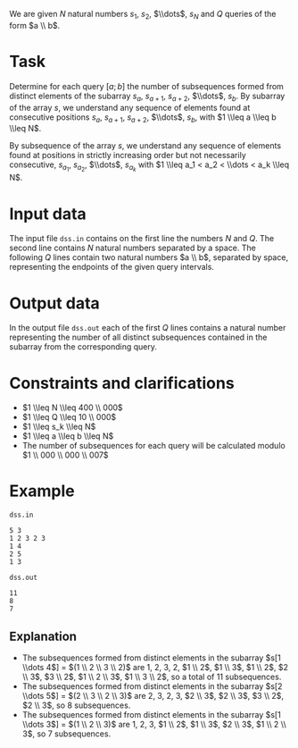 
We are given $N$ natural numbers $s_1$, $s_2$, $\\dots$, $s_N$ and $Q$ queries of the form $a \\ b$.

# Task

Determine for each query $[a; b]$ the number of subsequences formed from distinct elements of the subarray $s_a$, $s_{a+1}$, $s_{a+2}$, $\\dots$, $s_b$. By subarray of the array $s$, we understand any sequence of elements found at consecutive positions $s_a$, $s_{a+1}$, $s_{a+2}$, $\\dots$, $s_b$, with $1 \\leq a \\leq b \\leq N$.

By subsequence of the array $s$, we understand any sequence of elements found at positions in strictly increasing order but not necessarily consecutive, $s_{a_1}$, $s_{a_2}$, $\\dots$, $s_{a_k}$ with $1 \\leq a_1 < a_2 < \\dots < a_k \\leq N$.

# Input data

The input file `dss.in` contains on the first line the numbers $N$ and $Q$. The second line contains $N$ natural numbers separated by a space. The following $Q$ lines contain two natural numbers $a \\ b$, separated by space, representing the endpoints of the given query intervals.

# Output data

In the output file `dss.out` each of the first $Q$ lines contains a natural number representing the number of all distinct subsequences contained in the subarray from the corresponding query.

# Constraints and clarifications

* $1 \\leq N \\leq 400 \\ 000$
* $1 \\leq Q \\leq 10 \\ 000$
* $1 \\leq s_k \\leq N$
* $1 \\leq a \\leq b \\leq N$
* The number of subsequences for each query will be calculated modulo $1 \\ 000 \\ 000 \\ 007$

# Example

`dss.in`
```
5 3
1 2 3 2 3
1 4
2 5
1 3
```

`dss.out`
```
11
8
7
```

## Explanation

- The subsequences formed from distinct elements in the subarray $s[1 \\dots 4$] = $(1 \\ 2 \\ 3 \\ 2)$ are $1$, $2$, $3$, $2$, $1 \\ 2$, $1 \\ 3$, $1 \\ 2$, $2 \\ 3$, $3 \\ 2$, $1 \\ 2 \\ 3$, $1 \\ 3 \\ 2$, so a total of $11$ subsequences.
- The subsequences formed from distinct elements in the subarray $s[2 \\dots 5$] = $(2 \\ 3 \\ 2 \\ 3)$ are $2$, $3$, $2$, $3$, $2 \\ 3$, $2 \\ 3$, $3 \\ 2$, $2 \\ 3$, so $8$ subsequences.
- The subsequences formed from distinct elements in the subarray $s[1 \\dots 3$] = $(1 \\ 2 \\ 3)$ are $1$, $2$, $3$, $1 \\ 2$, $1 \\ 3$, $2 \\ 3$, $1 \\ 2 \\ 3$, so $7$ subsequences.
